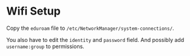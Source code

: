 # Wifi Setup

Copy the `eduroam` file to `/etc/NetworkManager/system-connections/`.

You also have to edit the `identity` and `password` field. And possibly add `username:group` to permissions.

